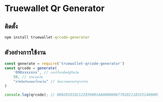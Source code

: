 # Truewallet Qr Generator

## ติดตั้ง

```cmd
npm install truewallet-qrcode-generator
```


## ตัวอย่างการใช้งาน

```js
const generate = require('truewallet-qrcode-generator')
const qrcode = generate(
    '098xxxxxxx', // เบอร์โทรศัพท์ผู้รับเงิน
    50, // จำนวนเงิน
    "สวัสดีครับผมมาโอนเงิน" // ข้อความตอนทำธุรกรรม
)

console.log(qrcode); // 00020101021229390016A000000677010111031514000098XXXXXXX5802TH540550.00530376481840E2A0E270E310E2A0E140E350E040E230E310E1A0E1C0E210E210E320E420E2D0E190E400E070E340E196304DC8A
```